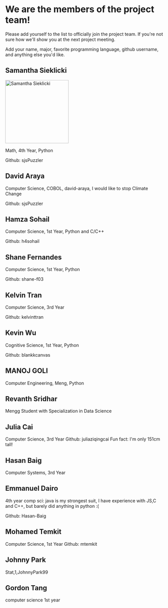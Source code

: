 # We are the members of the project team!

Please add yourself to the list to officially join the project team.
If you're not sure how we'll show you at the next project meeting.

Add your name, major, favorite programming language, github username, and anything else you'd like.

## Samantha Sieklicki
<p align="left">
  <img src="images/SamanthaSieklicki.jpg" width="200" title="Samantha Sieklicki">
</p>
Math, 4th Year, Python

Github: sjsPuzzler

## David Araya
Computer Science, COBOL, david-araya, I would like to stop Climate Change

Github: sjsPuzzler

## Hamza Sohail
Computer Science, 1st Year, Python and C/C++

Github: h4sohail

## Shane Fernandes

Computer Science, 1st Year, Python

Github: shane-f03

## Kelvin Tran
Computer Science, 3rd Year

Github: kelvinttran

## Kevin Wu

Cognitive Science, 1st Year, Python

Github: blankkcanvas

## MANOJ GOLI
Computer Engineering, Meng, Python

## Revanth Sridhar
Mengg Student with Specialization in Data Science

## Julia Cai
Computer Science, 3rd Year
Github: juliaziqingcai
Fun fact: I'm only 151cm tall!

## Hasan Baig
Computer Systems, 3rd Year
## Emmanuel Dairo
4th year comp sci: java is my strongest suit, I have experience with JS,C and C++, but barely did anything in python  :(

Github: Hasan-Baig

## Mohamed Temkit
Computer Science, 1st Year
Github: mtemkit

## Johnny Park
Stat,1,JohnnyPark99

## Gordon Tang
computer science 1st year

